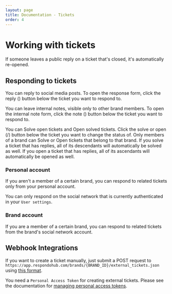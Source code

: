 ```yaml
---
layout: page
title: Documentation - Tickets
order: 4
---
```


# Working with tickets

If someone leaves a public reply on a ticket that's closed, it's automatically
re-opened.

## Responding to tickets

You can reply to social media posts. To open the response form, click the reply
(<i class="fas fa-reply"></i>) button below the ticket you want to respond to.

You can leave internal notes, visible only to other brand members. To open the
internal note form, click the note (<i class="fas fa-sticky-note"></i>) button
below the ticket you want to respond to.

You can Solve open tickets and Open solved tickets. Click the solve or open
(<i class="fas fa-check"></i>/<i class="fas fa-folder-open"></i>) button below
the ticket you want to change the status of. Only members of a brand can Solve
or Open tickets that belong to that brand. If you solve a ticket that has
replies, all of its descendants will automatically be solved as well. If you open
a ticket that has replies, all of its ascendants will automatically be opened as
well.

### Personal account

If you aren't a member of a certain brand, you can respond to related tickets
only from your personal account.

You can only respond on the social network that is currently authenticated in
your `User settings`.

### Brand account

If you are a member of a certain brand, you can respond to related tickets from
the brand's social network account.

## Webhook Integrations

If you want to create a ticket manually, just submit a POST request to
`https://app.respondohub.com/brands/{BRAND_ID}/external_tickets.json` using
[this format](https://docs.respondohub.com/external_ticket_format).

You need a `Personal Access Token` for creating external tickets. Please see the
documentation for [managing personal access tokens](../users#personal-access-tokens).
